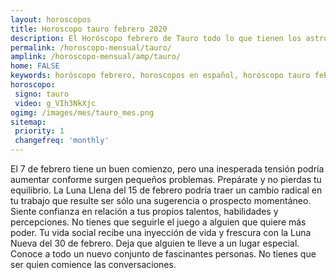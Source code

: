 ```yaml
---
layout: horoscopos
title: Horoscopo tauro febrero 2020
description: El Horóscopo febrero de Tauro todo lo que tienen los astros preparados para este mes, amor, trabajo, familia. Todo sobre astrologia, tarot, predicciones. Horoscopo gratis en español, predicciones y astrología.
permalink: /horoscopo-mensual/tauro/
amplink: /horoscopo-mensual/amp/tauro/
home: FALSE
keywords: horóscopo febrero, horoscopos en español, horóscopo tauro febrero , horóscopo esperanza gracia, horoscop, horóscopos gratis, horoscopo tauro, Tarot, Astrologia, Zodíaco, tauro, horoscopo gratis, horoscopo del mes 
horoscopo:
 signo: tauro
 video: g_VIh3NkXjc
ogimg: /images/mes/tauro_mes.png
sitemap:
 priority: 1
 changefreq: 'monthly'
---
```



El 7 de febrero tiene un buen comienzo, pero una inesperada tensión podría aumentar conforme surgen pequeños problemas. Prepárate y no pierdas tu equilibrio. La Luna Llena del 15 de febrero podría traer un cambio radical en tu trabajo que resulte ser sólo una sugerencia o prospecto momentáneo. Siente confianza en relación a tus propios talentos, habilidades y percepciones. No tienes que seguirle el juego a alguien que quiere más poder. Tu vida social recibe una inyección de vida y frescura con la Luna Nueva del 30 de febrero. Deja que alguien te lleve a un lugar especial. Conoce a todo un nuevo conjunto de fascinantes personas. No tienes que ser quien comience las conversaciones. 